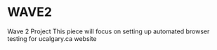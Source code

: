 # WAVE2
Wave 2 Project
This piece will focus on setting up automated browser testing for ucalgary.ca website
